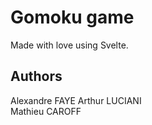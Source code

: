 # Gomoku game

Made with love using Svelte.

## Authors

Alexandre FAYE
Arthur LUCIANI  
Mathieu CAROFF
